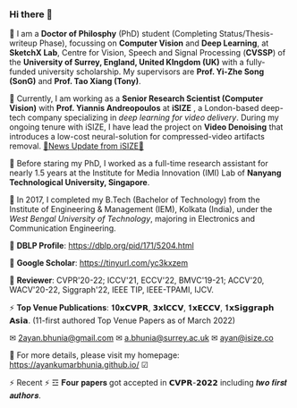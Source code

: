 ### Hi there 👋

💬 I am a **Doctor of Philosphy** (PhD) student (Completing Status/Thesis-writeup Phase), focussing on **Computer Vision** and **Deep Learning**, at **SketchX Lab**, Centre for Vision, Speech and Signal Processing (**CVSSP**) of the **University of Surrey, England, United KIngdom (UK)** with a fully-funded university scholarship. My supervisors are **Prof. Yi-Zhe Song (SonG)** and **Prof. Tao Xiang (Tony)**. 

💬 Currently, I am working as a **Senior Research Scientist (Computer Vision)** with **Prof. Yiannis Andreopoulos** at **iSIZE** , a London-based deep-tech company specializing in *deep learning for video delivery*. During my ongoing tenure with iSIZE, I have lead the project on **Video Denoising** that introduces a low-cost neural-solution for compressed-video artifacts removal. [🔭News Update from iSIZE🔭](https://www.isize.co/isize-releases-bitclear-to-make-unwatchable-videos-watchable-by-eliminating-compression-artifacts-in-user-generated-content/) 

💬 Before staring my PhD, I worked as a full-time research assistant for nearly 1.5 years at the Institute for Media Innovation (IMI) Lab of **Nanyang Technological University, Singapore**. 

💬 In 2017, I completed my B.Tech (Bachelor of Technology) from the Institute of Engineering & Management (IEM), Kolkata (India), under the *West Bengal University of Technology*, majoring in Electronics and Communication Engineering. 

💬 **DBLP Profile**: https://dblp.org/pid/171/5204.html 

💬 **Google Scholar**: https://tinyurl.com/yc3kxzem

💬 **Reviewer**: CVPR'20-22; ICCV'21, ECCV'22, BMVC'19-21; ACCV'20, WACV'20-22, Siggraph'22, IEEE TIP, IEEE-TPAMI, IJCV.

⚡ **Top Venue Publications**: 𝟏𝟎𝘅𝗖𝗩𝗣𝗥, 𝟯𝘅𝗹𝗖𝗖𝗩, 𝟏𝘅𝗘𝗖𝗖𝗩, 𝟏𝘅𝗦𝗶𝗴𝗴𝗿𝗮𝗽𝗵 𝗔𝘀𝗶𝗮. (11-first authored Top Venue Papers as of March 2022) 

✉ 2ayan.bhunia@gmail.com ✉ a.bhunia@surrey.ac.uk ✉ ayan@isize.co

🔭 For more details, please visit my homepage: https://ayankumarbhunia.github.io/ ☑

⚡ Recent ⚡ ☲ 𝐅𝐨𝐮𝐫 𝐩𝐚𝐩𝐞𝐫𝐬 got accepted in 𝗖𝗩𝗣𝗥-𝟮𝟬𝟮𝟮 including 𝒕𝒘𝒐 𝒇𝒊𝒓𝒔𝒕 𝒂𝒖𝒕𝒉𝒐𝒓𝒔.

<!--
**AyanKumarBhunia/AyanKumarBhunia** is a ✨ _special_ ✨ repository because its `README.md` (this file) appears on your GitHub profile.

Here are some ideas to get you started:

- 🔭 I’m currently working on ...
- 🌱 I’m currently learning ...
- 👯 I’m looking to collaborate on ...
- 🤔 I’m looking for help with ...
- 💬 Ask me about ...
- 📫 How to reach me: ...
- 😄 Pronouns: ...
- ⚡ Fun fact: ...
-->
